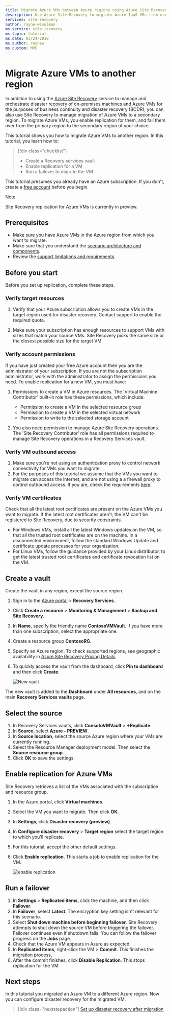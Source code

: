 ```yaml
---
title: Migrate Azure VMs between Azure regions using Azure Site Recovery | Microsoft Docs
description: Use Azure Site Recovery to migrate Azure IaaS VMs from one Azure region to another.
services: site-recovery
author: rayne-wiselman
ms.service: site-recovery
ms.topic: tutorial
ms.date: 03/24/2018
ms.author: raynew
ms.custom: MVC
---
```


# Migrate Azure VMs to another region

In addition to using the [Azure Site Recovery](site-recovery-overview.md) service to manage and orchestrate disaster recovery of on-premises machines and Azure VMs for the purposes of business continuity and disaster recovery (BCDR), you can also use Site Recovery to manage migration of Azure VMs to a secondary region. To migrate Azure VMs, you enable replication for them, and fail them over from the primary region to the secondary region of your choice.

This tutorial shows you how to migrate Azure VMs to another region. In this tutorial, you learn how to:

> [!div class="checklist"]
> * Create a Recovery services vault
> * Enable replication for a VM
> * Run a failover to migrate the VM

This tutorial presumes you already have an Azure subscription. If you don't, create a [free account](https://azure.microsoft.com/pricing/free-trial/) before you begin.

>[!NOTE]
>
> Site Recovery replication for Azure VMs is currently in preview.



## Prerequisites

- Make sure you have Azure VMs in the Azure region from which you want to migrate.
- Make sure that you understand the [scenario architecture and components](azure-to-azure-architecture.md).
- Review the [support limitations and requirements](azure-to-azure-support-matrix.md).



## Before you start

Before you set up replication, complete these steps.


### Verify target resources

1. Verify that your Azure subscription allows you to create VMs in the target region used for disaster recovery. Contact support to enable the required quota.

2. Make sure your subscription has enough resources to support VMs with sizes that match your source VMs. Site Recovery picks the same size or the closest possible size for the target VM.


### Verify account permissions

If you have just created your free Azure account then you are the administrator of your subscription. If you are not the subscription administrator, work with the administrator to assign the permissions you need. To enable replication for a new VM, you must have:

1. Permissions to create a VM in Azure resources. The 'Virtual Machine Contributor' built-in role has these permissions, which include:
    - Permission to create a VM in the selected resource group
    - Permission to create a VM in the selected virtual network
    - Permission to write to the selected storage account

2. You also need permission to manage Azure Site Recovery operations. The 'Site Recovery Contributor' role has all permissions required to manage Site Recovery operations in a Recovery Services vault.


### Verify VM outbound access

1. Make sure you're not using an authentication proxy to control network connectivity for VMs you want to migrate. 
2. For the purposes of this tutorial we assume that the VMs you want to migrate can access the internet, and are not using a a firewall proxy to control outbound access. If you are, check the requirements [here](azure-to-azure-tutorial-enable-replication.md#configure-outbound-network-connectivity).

### Verify VM certificates

Check that all the latest root certificates are present on the Azure VMs you want to migrate. If the latest root certificates aren't, the VM can't be registered to Site
Recovery, due to security constraints.

- For Windows VMs, install all the latest Windows updates on the VM, so that all the trusted root certificates are on the machine. In a disconnected environment, follow the standard Windows Update and certificate update processes for your organization.
- For Linux VMs, follow the guidance provided by your Linux distributor, to get the latest trusted root certificates and certificate revocation list on the VM.



## Create a vault

Create the vault in any region, except the source region.

1. Sign in to the [Azure portal](https://portal.azure.com) > **Recovery Services**.
2. Click **Create a resource** > **Monitoring & Management** > **Backup and Site Recovery**.
3. In **Name**, specify the friendly name **ContosoVMVault**. If you have more than one
   subscription, select the appropriate one.
4. Create a resource group **ContosoRG**.
5. Specify an Azure region. To check supported regions, see geographic availability in [Azure Site Recovery Pricing Details](https://azure.microsoft.com/pricing/details/site-recovery/).
6. To quickly access the vault from the dashboard, click **Pin to dashboard** and then click **Create**.

   ![New vault](./media/tutorial-migrate-azure-to-azure/azure-to-azure-vault.png)

The new vault is added to the **Dashboard** under **All resources**, and on the main **Recovery Services vaults** page.






## Select the source

1. In Recovery Services vaults, click **ConsotoVMVault** > **+Replicate**.
2. In **Source**, select **Azure - PREVIEW**.
3. In **Source location**, select the source Azure region where your VMs are currently running.
4. Select the Resource Manager deployment model. Then select the **Source resource group**.
5. Click **OK** to save the settings.


## Enable replication for Azure VMs

Site Recovery retrieves a list of the VMs associated with the subscription and resource group.


1. In the Azure portal, click **Virtual machines**.
2. Select the VM you want to migrate. Then click **OK**.
3. In **Settings**, click **Disaster recovery (preview)**.
4. In **Configure disaster recovery** > **Target region** select the target region to which you'll replicate.
5. For this tutorial, accept the other default settings.
6. Click **Enable replication**. This starts a job to enable replication for the VM.

    ![enable replication](media/tutorial-migrate-azure-to-azure/settings.png)

 

## Run a failover

1. In **Settings** > **Replicated items**, click the machine, and then click **Failover**.
2. In **Failover**, select **Latest**. The encryption key setting isn't relevant for this scenario.
3. Select **Shut down machine before beginning failover**. Site Recovery attempts to shut down the source VM before triggering the failover. Failover continues even if shutdown fails. You can follow the failover progress on the **Jobs** page.
4. Check that the Azure VM appears in Azure as expected.
5. In **Replicated items**, right-click the VM > **Commit**. This finishes the migration process,
6. After the commit finishes, click **Disable Replication**.  This stops replication for the VM.



## Next steps

In this tutorial you migrated an Azure VM to a different Azure region. Now you can configure disaster recovery for the migrated VM.

> [!div class="nextstepaction"]
> [Set up disaster recovery after migration](azure-to-azure-quickstart.md)

